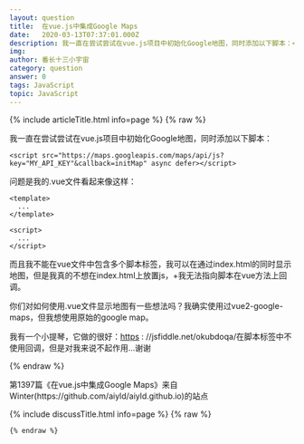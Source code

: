 ```yaml
---
layout: question
title:  在vue.js中集成Google Maps
date:   2020-03-13T07:37:01.000Z
description: 我一直在尝试尝试在vue.js项目中初始化Google地图，同时添加以下脚本：<script src="https //maps.googleapis...
img: 
author: 番长十三小宇宙
category: question
answer: 0
tags: JavaScript
topic: JavaScript
---
```

<div class="article-root">
  <div class="article">
    {% include articleTitle.html info=page %}
    {% raw %}
    <div class="article-content"><p><font style="vertical-align: inherit;"><font style="vertical-align: inherit;">我一直在尝试尝试在vue.js项目中初始化Google地图，同时添加以下脚本：</font></font></p>

<pre><code>&lt;script src="https://maps.googleapis.com/maps/api/js?key="MY_API_KEY"&amp;callback=initMap" async defer&gt;&lt;/script&gt;
</code></pre>

<p><font style="vertical-align: inherit;"><font style="vertical-align: inherit;">问题是我的.vue文件看起来像这样： </font></font></p>

<pre><code>&lt;template&gt;<font></font>
  ...<font></font>
&lt;/template&gt;<font></font>
<font></font>
&lt;script&gt;<font></font>
  ...<font></font>
&lt;/script&gt;<font></font>
</code></pre>

<p><font style="vertical-align: inherit;"><font style="vertical-align: inherit;">而且我不能在vue文件中包含多个脚本标签，我可以在通过index.html的同时显示地图，但是我真的不想在index.html上放置js，+我无法指向脚本在vue方法上回调。</font></font></p>

<p><font style="vertical-align: inherit;"><font style="vertical-align: inherit;">你们对如何使用.vue文件显示地图有一些想法吗？</font><font style="vertical-align: inherit;">我确实使用过vue2-google-maps，但我想使用原始的google map。</font></font></p>

<p><font style="vertical-align: inherit;"><font style="vertical-align: inherit;">我有一个小提琴，它做的很好：</font></font><a href="https://jsfiddle.net/okubdoqa/" rel="noreferrer"><font style="vertical-align: inherit;"><font style="vertical-align: inherit;">https</font></font></a><font style="vertical-align: inherit;"><font style="vertical-align: inherit;"> : </font><font style="vertical-align: inherit;">//jsfiddle.net/okubdoqa/在脚本标签中不使用回调，但是对我来说不起作用...谢谢</font></font></p></div>
    {% endraw %}
  </div>
  <p class="winter_mark">第1397篇《在vue.js中集成Google Maps》来自Winter(https://github.com/aiyld/aiyld.github.io)的站点</p>
  <div class="discuss-wrapper">
    {% include discussTitle.html info=page %}
    {% raw %}
    
    {% endraw %}
  </div>
<div>
